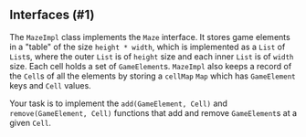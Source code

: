 ## Interfaces (#1)

The `MazeImpl` class implements the `Maze` interface. It stores game elements
in a "table" of the size `height * width`, which is implemented as a `List` of
`List`s, where the outer `List` is of `height` size and each inner `List` is of
`width` size. Each cell holds a set of `GameElement`s. `MazeImpl` also keeps a
record of the `Cell`s of all the elements by storing a `cellMap` `Map`
which has `GameElement` keys and `Cell` values.

Your task is to implement the `add(GameElement, Cell)` and
`remove(GameElement, Cell)` functions that add and remove `GameElement`s
at a given `Cell`.